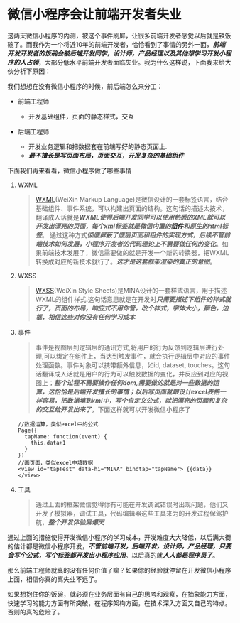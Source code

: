 # 微信小程序会让前端开发者失业

这两天微信小程序的内测，被这个事件刷屏，让很多前端开发者感觉以后就是铁饭碗了。而我作为一个将近10年的前端开发者，恰恰看到了事情的另外一面，***前端开发开发者的饭碗会被后端开发同学，设计师，产品经理以及其他想学习开发小程序的人占领***，大部分低水平前端开发者面临失业。我为什么这样说，下面我来给大伙分析下原因：

我们想想在没有微信小程序的时候，前后端怎么来分工：

* 前端工程师
	- 开发基础组件，页面的静态样式，交互

* 后端工程师
	- 开发业务逻辑和把数据套在前端写好的静态页面上.
	- ***最不擅长是写页面布局，页面交互，开发复杂的基础组件***

	
下面我们再来看看，微信小程序做了哪些事情

1. WXML

	>  [WXML](http://wxopen.notedown.cn/framework/view/wxml/)(WeiXin Markup Language)是微信设计的一套标签语言，结合基础组件、事件系统，可以构建出页面的结构。这句话的描述太技术，翻译成人话就是***WXML使得后端开发同学可以使用熟悉的XML就可以开发出漂亮的页面，每个xml标签就是微信内置的[组件](http://wxopen.notedown.cn/component/)和原生的html标签***。
	通过这种方式***彻底屏蔽了底层页面和组件的实现方式，后续不管前端技术如何发展，小程序开发者的代码理论上不需要做任何的变化***。如果前端技术发展了，微信需要做的就是开发一个新的转换器，把WXML转换成对应的新技术就行了。***这才是这套框架渲染的真正的意图***。
	
2. WXSS
	
	> [WXSS](http://wxopen.notedown.cn/framework/view/wxss.html)(WeiXin Style Sheets)是MINA设计的一套样式语言，用于描述WXML的组件样式.这句话意思就是在开发时***只需要描述下组件的样式就行了，页面的布局，响应式不用你管，改个样式，字体大小，颜色，边框，相信这些对你没有任何学习成本***

3. 事件

	> 	事件是视图层到逻辑层的通讯方式,将用户的行为反馈到逻辑层进行处理,可以绑定在组件上，当达到触发事件，就会执行逻辑层中对应的事件处理函数。事件对象可以携带额外信息，如id, dataset, touches。这句话翻译成人话就是用户的行为可以触发数据的变化，并反应到对应的视图上；***整个过程不需要操作任何dom,需要做的就是对一些数据的运算，这恰恰是后端开发擅长的事情；以后写页面就跟设计excel表格一样容易，把数据填到xml中，写个自定义公式，就把漂亮的页面和复杂的交互给开发出来了***，下面这样就可以开发微信小程序了

	```
	//数据运算，类似excel中的公式
	Page({
	  tapName: function(event) {
	    this.data+1
	  }
	})
	//画页面，类似excel中填数据
	<view id="tapTest" data-hi="MINA" bindtap="tapName"> {{data}} </view>
	
	```
4. 工具

	> 通过上面的框架微信觉得你有可能在开发调试错误时出现问题，他们又开发了模拟器，调试工具，代码编辑器这些工具来为的开发过程保驾护航，***整个开发体验屌爆天***
	
通过上面的措施使得开发微信小程序的学习成本，开发难度大大降低，以后满大街的估计都是微信小程序开发，***不管前端开发，后端开发，设计师，产品经理，只要会写个公式，写个标签都开发出小程序应用***。以后真的就***人人都是程序员了***。

那么前端工程师就真的没有任何价值了嘛？如果你的经验就停留在开发微信小程序上面，相信你真的离失业不远了。

如果想抱住你的饭碗，就必须在业务层面有自己的思考和观察，在抽象能力方面，快速学习的能力方面有所突破，在程序架构方面，在技术深入方面又自己的特点。否则的真的危险了。








